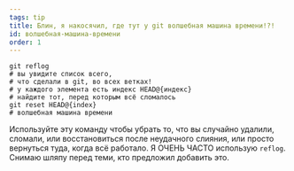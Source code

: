 ```yaml
---
tags: tip
title: Блин, я накосячил, где тут у git волшебная машина времени!?!
id: волшебная-машина-времени
order: 1
---
```


```git
git reflog
# вы увидите список всего, 
# что сделали в git, во всех ветках!
# у каждого элемента есть индекс HEAD@{индекс}
# найдите тот, перед которым всё сломалось
git reset HEAD@{index}
# волшебная машина времени
```

Используйте эту команду чтобы убрать то, что вы случайно удалили, сломали, или восстановиться после неудачного слияния, или просто вернуться туда, когда всё работало. Я ОЧЕНЬ ЧАСТО использую `reflog`. Снимаю шляпу перед теми, кто предложил добавить это.